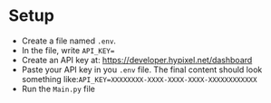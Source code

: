 # Setup
- Create a file named `.env`.
- In the file, write `API_KEY=`
- Create an API key at: https://developer.hypixel.net/dashboard
- Paste your API key in you `.env` file. The final content should look something like:```API_KEY=XXXXXXXX-XXXX-XXXX-XXXX-XXXXXXXXXXXX```
- Run the `Main.py` file